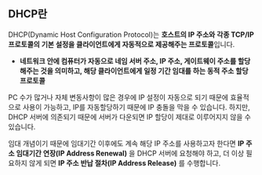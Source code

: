 ## DHCP란

DHCP(Dynamic Host Configuration Protocol)는 **호스트의 IP 주소와 각종 TCP/IP 프로토콜의 기본 설정을 클라이언트에게 자동적으로 제공해주는 프로토콜**입니다.

- **네트워크 안에 컴퓨터가 자동으로 네임 서버 주소, IP 주소, 게이트웨이 주소를 할당해주는 것을 의미하고, 해당 클라이언트에게 일정 기간 임대를 하는 동적 주소 할당 프로토콜**

PC 수가 많거나 자체 변동사항이 많은 경우에 IP 설정이 자동으로 되기 때문에 효율적으로 사용이 가능하고, IP를 자동할당하기 때문에 IP 충돌을 막을 수 있습니다. 하지만, DHCP 서버에 의존되기 때문에 서버가 다운되면 IP 할당이 제대로 이루어지지 않을 수 있습니다.

임대 개념이기 때문에 임대기간 이후에도 계속 해당 IP 주소를 사용하고자 한다면 **IP 주소 임대기간 연장(IP Address Renewal)** 을 DHCP 서버에 요청해야 하고, 더 이상 필요하지 않게 되면 **IP 주소 반납 절차(IP Address Release)** 를 수행합니다.
